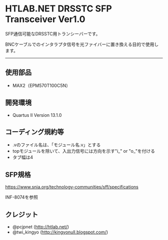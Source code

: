 # HTLAB.NET DRSSTC SFP Transceiver Ver1.0

SFP通信可能なDRSSTC用トランシーバーです。

BNCケーブルでのインタラプタ信号を光ファイバーに置き換える目的で使用します。

***

## 使用部品
- MAX2（EPM570T100C5N）

## 開発環境
- Quartus II Version 13.1.0

## コーディング規約等
- .vのファイル名は、「モジュール名.v」とする
- topモジュールを除いて、入出力信号には方向を示す"i_" or "o_"を付ける
- タブ幅は4

## SFP規格
https://www.snia.org/technology-communities/sff/specifications

INF-8074を参照


## クレジット
 - @pcjpnet (http://htlab.net/)
 - @twi_kingyo (http://kingyonull.blogspot.com/)
